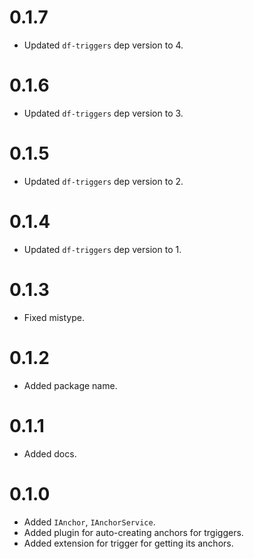 # 0.1.7

- Updated `df-triggers` dep version to 4.

# 0.1.6

- Updated `df-triggers` dep version to 3.

# 0.1.5

- Updated `df-triggers` dep version to 2.

# 0.1.4

- Updated `df-triggers` dep version to 1.

# 0.1.3

- Fixed mistype.

# 0.1.2

- Added package name.

# 0.1.1

- Added docs.

# 0.1.0

- Added `IAnchor`, `IAnchorService`.
- Added plugin for auto-creating anchors for trgiggers.
- Added extension for trigger for getting its anchors.